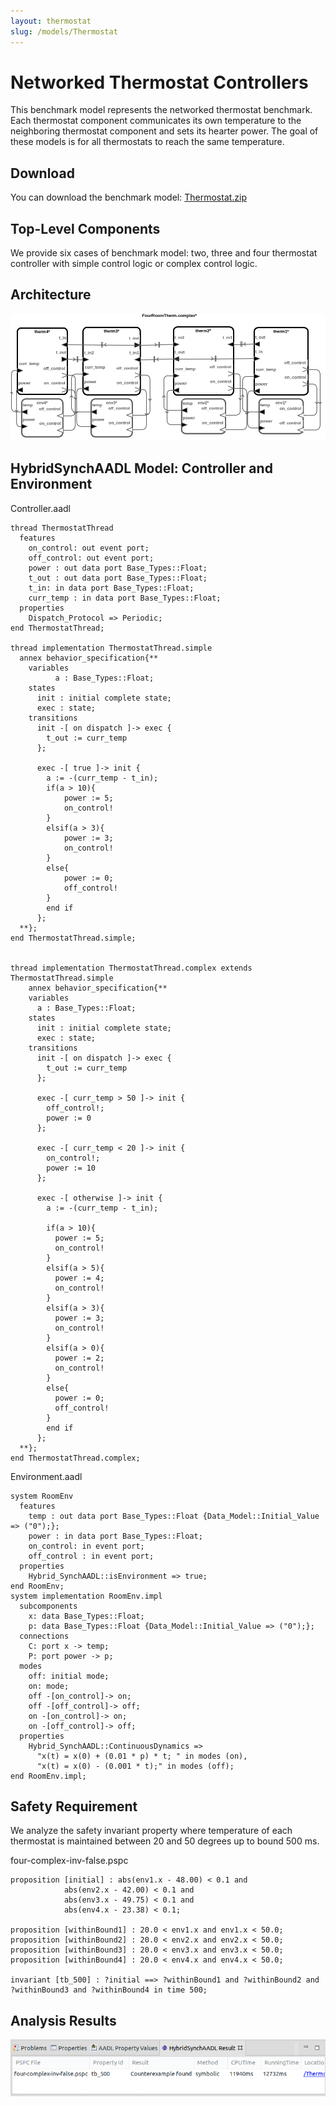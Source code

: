 ```yaml
---
layout: thermostat
slug: /models/Thermostat
---
```

# Networked Thermostat Controllers

This benchmark model represents the networked thermostat benchmark. Each
thermostat component communicates its own temperature to the neighboring
thermostat component and sets its hearter power. The goal of these models is
for all thermostats to reach the same temperature.

## Download
You can download the benchmark model: [Thermostat.zip](../Thermostat.zip)

## Top-Level Components
We provide six cases of benchmark model: two, three and four thermostat
controller with simple control logic or complex control logic. 


## Architecture
<img src="../../images/architecture_thermostat.png" >

## HybridSynchAADL Model: Controller and Environment
Controller.aadl
```
thread ThermostatThread
  features
    on_control: out event port;
    off_control: out event port;
    power : out data port Base_Types::Float;
    t_out : out data port Base_Types::Float;
    t_in: in data port Base_Types::Float;
    curr_temp : in data port Base_Types::Float;
  properties
    Dispatch_Protocol => Periodic;
end ThermostatThread;

thread implementation ThermostatThread.simple
  annex behavior_specification{**
    variables
          a : Base_Types::Float;
    states
      init : initial complete state;
      exec : state;
    transitions
      init -[ on dispatch ]-> exec {
        t_out := curr_temp
      };

      exec -[ true ]-> init {
        a := -(curr_temp - t_in);
        if(a > 10){
            power := 5;
            on_control!
        }
        elsif(a > 3){
            power := 3;
            on_control!
        }
        else{
            power := 0;
            off_control!
        }
        end if
      };
  **};
end ThermostatThread.simple;


thread implementation ThermostatThread.complex extends ThermostatThread.simple
    annex behavior_specification{**
    variables
      a : Base_Types::Float;
    states
      init : initial complete state;
      exec : state;
    transitions
      init -[ on dispatch ]-> exec {
        t_out := curr_temp  
      };
      
      exec -[ curr_temp > 50 ]-> init {
        off_control!;
        power := 0
      };
      
      exec -[ curr_temp < 20 ]-> init {
        on_control!;
        power := 10
      };
      
      exec -[ otherwise ]-> init {
        a := -(curr_temp - t_in);
                
        if(a > 10){
          power := 5;
          on_control!
        }
        elsif(a > 5){
          power := 4;
          on_control!
        }
        elsif(a > 3){
          power := 3;
          on_control!
        }
        elsif(a > 0){
          power := 2;
          on_control!
        }
        else{
          power := 0;
          off_control!
        }
        end if
      };
  **};
end ThermostatThread.complex;
```
Environment.aadl
```
system RoomEnv
  features
    temp : out data port Base_Types::Float {Data_Model::Initial_Value => ("0");};
    power : in data port Base_Types::Float;   
    on_control: in event port;
    off_control : in event port;
  properties
    Hybrid_SynchAADL::isEnvironment => true;
end RoomEnv;
system implementation RoomEnv.impl
  subcomponents
    x: data Base_Types::Float;
    p: data Base_Types::Float {Data_Model::Initial_Value => ("0");};
  connections
    C: port x -> temp;
    P: port power -> p;
  modes
    off: initial mode;
    on: mode;
    off -[on_control]-> on;
    off -[off_control]-> off;
    on -[on_control]-> on;
    on -[off_control]-> off;
  properties
    Hybrid_SynchAADL::ContinuousDynamics => 
      "x(t) = x(0) + (0.01 * p) * t; " in modes (on), 
      "x(t) = x(0) - (0.001 * t);" in modes (off);
end RoomEnv.impl; 
```


## Safety Requirement

We analyze the safety invariant property where temperature of each thermostat
is maintained between 20 and 50 degrees up to bound 500 ms. 

four-complex-inv-false.pspc
```
proposition [initial] : abs(env1.x - 48.00) < 0.1 and
			abs(env2.x - 42.00) < 0.1 and
			abs(env3.x - 49.75) < 0.1 and
			abs(env4.x - 23.38) < 0.1;
						
proposition [withinBound1] : 20.0 < env1.x and env1.x < 50.0;
proposition [withinBound2] : 20.0 < env2.x and env2.x < 50.0;
proposition [withinBound3] : 20.0 < env3.x and env3.x < 50.0;
proposition [withinBound4] : 20.0 < env4.x and env4.x < 50.0;

invariant [tb_500] : ?initial ==> ?withinBound1 and ?withinBound2 and ?withinBound3 and ?withinBound4 in time 500;
```

## Analysis Results
<img src="../../images/results_thermostat.png">

<br />
<br />
